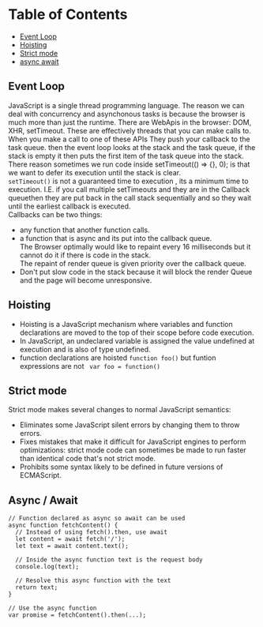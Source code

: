 # Table of Contents
- [Event Loop](#event-loop)
- [Hoisting](#hoisting)
- [Strict mode](#strict)
- [async await](#async)

## Event Loop<a name="event-loop"></a>
JavaScript is a single thread programming language. The reason we can deal with concurrency and asynchonous tasks is because the browser is much more than just the runtime. There are WebApis in the browser: DOM, XHR, setTimeout. These are effectively threads that you can make calls to. When you make a call to one of these APIs  They push your callback to the task queue. then the event loop looks at the stack and the task queue, if the stack is empty it then puts the first item of the task queue into the stack.<br />
There reason sometimes we run code inside setTimeout(() => {}, 0); is that we want to defer its execution until the stack is clear.<br />
```setTimeout()``` is not a guaranteed time to execution , its a minimum time to execution. I.E. if you call multiple setTimeouts and they are in the Callback queuethen they are put back in the call stack sequentially and so they wait until the earliest callback is executed.<br />
Callbacks can be two things:<br />
- any function that another function calls.<br />
- a function that is async and its put into the callback queue.<br />
The Browser optimally would like to repaint every 16 milliseconds but it cannot do it if there is code in the stack.<br />
The repaint of render queue is given priority over the callback queue.<br />
- Don't put slow code in the stack because it will block the render Queue and the page will become unresponsive.<br />
## Hoisting <a name="hoisting"></a>
- Hoisting is a JavaScript mechanism where variables and function declarations are moved to the top of their scope before code execution.<br />
- In JavaScript, an undeclared variable is assigned the value undefined at execution and is also of type undefined.<br />
- function declarations are hoisted ```function foo()``` but funtion expressions are not ``` var foo = function()```<br />

## Strict mode <a  name="stric"></a>
Strict mode makes several changes to normal JavaScript semantics:<br />

- Eliminates some JavaScript silent errors by changing them to throw errors.<br />
- Fixes mistakes that make it difficult for JavaScript engines to perform optimizations: strict mode code can sometimes be made to run faster than identical code that's not strict mode.<br />
- Prohibits some syntax likely to be defined in future versions of ECMAScript.<br />
## Async / Await <a name="async"></a>
```
// Function declared as async so await can be used
async function fetchContent() {
  // Instead of using fetch().then, use await
  let content = await fetch('/');
  let text = await content.text();
  
  // Inside the async function text is the request body
  console.log(text);

  // Resolve this async function with the text
  return text;
}

// Use the async function
var promise = fetchContent().then(...);
```

